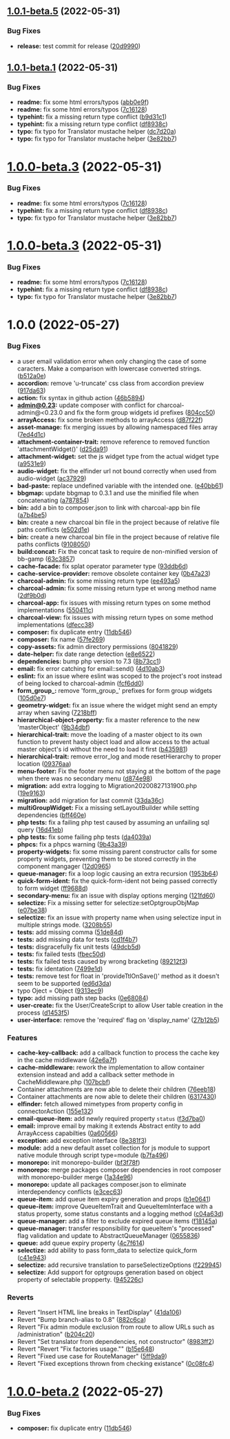 ## [1.0.1-beta.5](https://github.com/locomotive-charcoal/Charcoal/compare/v1.0.1-beta.4...v1.0.1-beta.5) (2022-05-31)


### Bug Fixes

* **release:** test commit for release ([20d9990](https://github.com/locomotive-charcoal/Charcoal/commit/20d9990990835255d69a09be12c91fae24f04e89))

## [1.0.1-beta.1](https://github.com/locomotive-charcoal/Charcoal/compare/v1.0.0...v1.0.1-beta.1) (2022-05-31)


### Bug Fixes

* **readme:** fix some html errors/typos ([abb0e9f](https://github.com/locomotive-charcoal/Charcoal/commit/abb0e9fa4e2b7540d691e953c3125cbc8ea2f0a5))
* **readme:** fix some html errors/typos ([7c16128](https://github.com/locomotive-charcoal/Charcoal/commit/7c1612873e91836126ec23ee8c405b80f14047a6))
* **typehint:** fix a missing return type conflict ([b9d31c1](https://github.com/locomotive-charcoal/Charcoal/commit/b9d31c1f89f59cc122db39490abfdcf6474cce16))
* **typehint:** fix a missing return type conflict ([df8938c](https://github.com/locomotive-charcoal/Charcoal/commit/df8938c740afcbc6b2e3d616ad264d2d6c5153e0))
* **typo:** fix typo for Translator mustache helper ([dc7d20a](https://github.com/locomotive-charcoal/Charcoal/commit/dc7d20af5c23e5d03cf1e952eb67390db0fd6e02))
* **typo:** fix typo for Translator mustache helper ([3e82bb7](https://github.com/locomotive-charcoal/Charcoal/commit/3e82bb77dd9fd8ae492503ff960a3dbc255af85e))

# [1.0.0-beta.3](https://github.com/locomotive-charcoal/Charcoal/compare/v1.0.0-beta.2...v1.0.0-beta.3) (2022-05-31)


### Bug Fixes

* **readme:** fix some html errors/typos ([7c16128](https://github.com/locomotive-charcoal/Charcoal/commit/7c1612873e91836126ec23ee8c405b80f14047a6))
* **typehint:** fix a missing return type conflict ([df8938c](https://github.com/locomotive-charcoal/Charcoal/commit/df8938c740afcbc6b2e3d616ad264d2d6c5153e0))
* **typo:** fix typo for Translator mustache helper ([3e82bb7](https://github.com/locomotive-charcoal/Charcoal/commit/3e82bb77dd9fd8ae492503ff960a3dbc255af85e))

# [1.0.0-beta.3](https://github.com/locomotive-charcoal/Charcoal/compare/v1.0.0-beta.2...v1.0.0-beta.3) (2022-05-31)


### Bug Fixes

* **readme:** fix some html errors/typos ([7c16128](https://github.com/locomotive-charcoal/Charcoal/commit/7c1612873e91836126ec23ee8c405b80f14047a6))
* **typehint:** fix a missing return type conflict ([df8938c](https://github.com/locomotive-charcoal/Charcoal/commit/df8938c740afcbc6b2e3d616ad264d2d6c5153e0))
* **typo:** fix typo for Translator mustache helper ([3e82bb7](https://github.com/locomotive-charcoal/Charcoal/commit/3e82bb77dd9fd8ae492503ff960a3dbc255af85e))

# 1.0.0 (2022-05-27)


### Bug Fixes

* a user email validation error when only changing the case of some caracters. Make a comparison with lowercase converted strings. ([b512a0e](https://github.com/Locomotive-Charcoal/Charcoal/commit/b512a0ed82a5eabd5e537d37a85553e2207653d3))
* **accordion:** remove 'u-truncate' css class from accordion preview ([917da63](https://github.com/Locomotive-Charcoal/Charcoal/commit/917da63e76d77d043d7ebfc60e025ac103692bbb))
* **action:** fix syntax in github action ([46b5894](https://github.com/Locomotive-Charcoal/Charcoal/commit/46b5894d920b380206c0eb9ace71b5e28f39e521))
* **admin@0.23:** update composer with conflict for charcoal-admin@<0.23.0 and fix the form group widgets id prefixes ([804cc50](https://github.com/Locomotive-Charcoal/Charcoal/commit/804cc50d7a23f12edb2c4203259e9af1e9154916))
* **arrayAccess:** fix some broken methods to arrayAccess ([d87f22f](https://github.com/Locomotive-Charcoal/Charcoal/commit/d87f22f056f843f2d6526889e7707ed97ae6e43d))
* **asset-manage:** fix merging issues by allowing namespaced files array ([7ed4d1c](https://github.com/Locomotive-Charcoal/Charcoal/commit/7ed4d1c9ab01e706d52e9e514370248c2e598580))
* **attachment-container-trait:** remove reference to removed function 'attachmentWidget()' ([d25da91](https://github.com/Locomotive-Charcoal/Charcoal/commit/d25da91ad3ef6e192845dedc4ef70e5b72d02b79))
* **attachment-widget:** set the js widget type from the actual widget type ([a9531e9](https://github.com/Locomotive-Charcoal/Charcoal/commit/a9531e9b061503271eb588e914cb0b555fe29d09))
* **audio-widget:** fix the elfinder url not bound correctly when used from audio-widget ([ac37929](https://github.com/Locomotive-Charcoal/Charcoal/commit/ac379291f0cee31e7188b364a13b2d85f4f729cb))
* **bad-paste:** replace undefined variable with the intended one. ([e40bb61](https://github.com/Locomotive-Charcoal/Charcoal/commit/e40bb61b52cd569d9cdeb6e26efe028e458ceb9d))
* **bbgmap:** update bbgmap to 0.3.1 and use the minified file when concatenating ([a787854](https://github.com/Locomotive-Charcoal/Charcoal/commit/a787854694cd7b2cb83b523727f2f461da1301ed))
* **bin:** add a bin to composer.json to link with charcoal-app bin file ([a7b4be5](https://github.com/Locomotive-Charcoal/Charcoal/commit/a7b4be5adb29ef4e18dc4d64d865e6e7e6666353))
* **bin:** create a new charcoal bin file in the project because of relative file paths conflicts ([e502d1e](https://github.com/Locomotive-Charcoal/Charcoal/commit/e502d1e7311465a676b10cb0d296ee2f4b8541cb))
* **bin:** create a new charcoal bin file in the project because of relative file paths conflicts ([9108050](https://github.com/Locomotive-Charcoal/Charcoal/commit/910805099b9686f716484aad1d40dd7d4b3180a9))
* **build:concat:** Fix the concat task to require de non-minified version of bb-gamp ([63c3857](https://github.com/Locomotive-Charcoal/Charcoal/commit/63c3857eff648861e3b33fc38350abccf774a160))
* **cache-facade:** fix splat operator parameter type ([93ddb6d](https://github.com/Locomotive-Charcoal/Charcoal/commit/93ddb6dd91409bc8f075276ec912323ee5fddca7))
* **cache-service-provider:** remove obsolete container key ([0b47a23](https://github.com/Locomotive-Charcoal/Charcoal/commit/0b47a23e4a9a471b5b9e3baa3bad0ae67391456a))
* **charcoal-admin:** fix some missing return type ([ee493a5](https://github.com/Locomotive-Charcoal/Charcoal/commit/ee493a50037b2245260d8d0afa82456ff43ef7fe))
* **charcoal-admin:** fix some missing return type et wrong method name ([2df9b0d](https://github.com/Locomotive-Charcoal/Charcoal/commit/2df9b0da513d3798dccc282092991bb06ff30edf))
* **charcoal-app:** fix issues with missing return types on some method implementations ([550411c](https://github.com/Locomotive-Charcoal/Charcoal/commit/550411cd4497d197f311447c9bb979225fddb4a7))
* **charcoal-view:** fix issues with missing return types on some method implementations ([dfecc38](https://github.com/Locomotive-Charcoal/Charcoal/commit/dfecc381c2e9aa92e70e4a60b4be498620c2bc2c))
* **composer:** fix duplicate entry ([11db546](https://github.com/Locomotive-Charcoal/Charcoal/commit/11db546434290cb92b9d5c3ebefa7ae2e561e0ef))
* **composer:** fix name ([57fe269](https://github.com/Locomotive-Charcoal/Charcoal/commit/57fe2696fac4bbce2fe2529bf56d61ecb7ff5743))
* **copy-assets:** fix admin directory permissions ([8041829](https://github.com/Locomotive-Charcoal/Charcoal/commit/8041829763f973c8660b4c2416ec5e61688fdc9f))
* **date-helper:** fix date range detection ([e8e6522](https://github.com/Locomotive-Charcoal/Charcoal/commit/e8e6522aa54582cb50299b91a445ce868e453e91))
* **dependencies:** bump php version to 7.3 ([8b73cc1](https://github.com/Locomotive-Charcoal/Charcoal/commit/8b73cc1c868b01204247b404abf4d0f30ff964e2))
* **email:** fix error catching for email::send() ([4d10ab3](https://github.com/Locomotive-Charcoal/Charcoal/commit/4d10ab33ba570616ca2aa688f68076e1d14ab2da))
* **eslint:** fix an issue where eslint was scoped to the project's root instead of being locked to charcoal-admin ([fcf6dd0](https://github.com/Locomotive-Charcoal/Charcoal/commit/fcf6dd036d3d4b3fa7e5ed3fe21ae0bb2bac0e96))
* **form_group_:** remove 'form_group_' prefixes for form group widgets ([105d0e7](https://github.com/Locomotive-Charcoal/Charcoal/commit/105d0e73295d1a32807fefcf30ebf88452b324c1))
* **geometry-widget:** fix an issue where the widget might send an empty array when saving ([7218bff](https://github.com/Locomotive-Charcoal/Charcoal/commit/7218bffbe2e5ccb8929452444a0b3a946ca6ac18))
* **hierarchical-object-property:** fix a master reference to the new 'masterObject' ([9b34dbf](https://github.com/Locomotive-Charcoal/Charcoal/commit/9b34dbfd77ac692c72ac4f8c736039a9c16364ce))
* **hierarchical-trait:** move the loading of a master object to its own function to prevent hasty object load and allow access to the actual master object's id without the need to load it first ([b435981](https://github.com/Locomotive-Charcoal/Charcoal/commit/b43598126b5f8765e039d7c40ad022444901b0ed))
* **hierarchical-trait:** remove error_log and mode resetHierarchy to proper location ([09376aa](https://github.com/Locomotive-Charcoal/Charcoal/commit/09376aa1acac607304a3681b4fee872c3430b73b))
* **menu-footer:** Fix the footer menu not staying at the bottom of the page when there was no secondary menu ([d874e98](https://github.com/Locomotive-Charcoal/Charcoal/commit/d874e988bcd7a3f47f039ff9071043830cd2814d))
* **migration:** add extra logging to Migration20200827131900.php ([19e9163](https://github.com/Locomotive-Charcoal/Charcoal/commit/19e9163d9853b548ccc6405ff424bcded4d2626b))
* **migration:** add migration for last commit ([33da36c](https://github.com/Locomotive-Charcoal/Charcoal/commit/33da36ce43fd86dbcf5ef26d2d18c9367af51364))
* **multiGroupWidget:** Fix a missing setLayoutBuilder while setting dependencies ([bff460e](https://github.com/Locomotive-Charcoal/Charcoal/commit/bff460e703ab6f47fc940a3c114811e26f84c041))
* **php tests:** fix a failing php test caused by assuming an unfailing sql query ([16d41eb](https://github.com/Locomotive-Charcoal/Charcoal/commit/16d41eb959ad98d5a4555479d63f166ddf0a3945))
* **php tests:** fix some failing php tests ([da4039a](https://github.com/Locomotive-Charcoal/Charcoal/commit/da4039abb76171db91d3e0e75c5cd628d7765617))
* **phpcs:** fix a phpcs warning ([9b43a39](https://github.com/Locomotive-Charcoal/Charcoal/commit/9b43a39f7e2c2daa4f0f94e9bb0bc63ac8df3ab1))
* **property-widgets:** fix some missing parent constructor calls for some property widgets, preventing them to be stored correctly in the component mangager ([12d0965](https://github.com/Locomotive-Charcoal/Charcoal/commit/12d0965c815f0719c8b560e1027bf554e771143e))
* **queue-manager:** fix a loop logic causing an extra recursion ([1953b64](https://github.com/Locomotive-Charcoal/Charcoal/commit/1953b64eb576e5c55dcf90f73d1f7f4403e19d40))
* **quick-form-ident:** fix the quick-form-ident not being passed correctly to form widget ([ff9688d](https://github.com/Locomotive-Charcoal/Charcoal/commit/ff9688dc2fa6db2fc05baeca2e37568d4a7d21ca))
* **secondary-menu:** fix an issue with display options merging ([121fd60](https://github.com/Locomotive-Charcoal/Charcoal/commit/121fd609b7c36a8c8b5dd270bff7fb377d65b18c))
* **selectize:** Fix a missing setter for selectize:setOptgroupObjMap ([e07be38](https://github.com/Locomotive-Charcoal/Charcoal/commit/e07be38ba62c685f692fcde8af867070e36b3a9d))
* **selectize:** fix an issue with property name when using selectize input in multiple strings mode. ([3208b55](https://github.com/Locomotive-Charcoal/Charcoal/commit/3208b55c2c94c6ca5ec9b4099dee321442c43f35))
* **tests:** add missing comma ([51de84d](https://github.com/Locomotive-Charcoal/Charcoal/commit/51de84d4646afcddcf3d46243923faac98bf700d))
* **tests:** add missing data for tests ([cd1f4b7](https://github.com/Locomotive-Charcoal/Charcoal/commit/cd1f4b78a7c67bd5bd1f4cbdfff0ccfdd299ba80))
* **tests:** disgracefully fix unit tests ([49dcb5d](https://github.com/Locomotive-Charcoal/Charcoal/commit/49dcb5d336f25f337f3887c2a40683aaaf1d46aa))
* **tests:** fix failed tests ([fbec50d](https://github.com/Locomotive-Charcoal/Charcoal/commit/fbec50d3f66b636219bc145dcea3d33d63e4bd26))
* **tests:** fix failed tests caused by wrong bracketing ([89212f3](https://github.com/Locomotive-Charcoal/Charcoal/commit/89212f3ce71a64da22cce05efd0b34f9c6c36ac1))
* **tests:** fix identation ([7499e1d](https://github.com/Locomotive-Charcoal/Charcoal/commit/7499e1d47dbfbfc7001da3453754fd3728c4415b))
* **tests:** remove test for float in 'provideTtlOnSave()' method as it doesn't seem to be supported ([ed6d3da](https://github.com/Locomotive-Charcoal/Charcoal/commit/ed6d3da451aac71ae0d3375fc14694edb3c60b1e))
* typo Oject = Object ([9313ec9](https://github.com/Locomotive-Charcoal/Charcoal/commit/9313ec9e39ac775be81d410421dc7c7163e8e39f))
* **typo:** add missing path step backs ([0e68084](https://github.com/Locomotive-Charcoal/Charcoal/commit/0e6808490f143b696fa6d658661cd2518b096f49))
* **user-create:** fix the User/CreateScript to allow User table creation in the process ([d1453f5](https://github.com/Locomotive-Charcoal/Charcoal/commit/d1453f5f32ece575f033e433dad29432bc03596c))
* **user-interface:** remove the 'required' flag on 'display_name' ([27b12b5](https://github.com/Locomotive-Charcoal/Charcoal/commit/27b12b5345dcb43836a486b427e7e37bcf8373be))


### Features

* **cache-key-callback:** add a callback function to process the cache key in the cache middleware ([42e6a7f](https://github.com/Locomotive-Charcoal/Charcoal/commit/42e6a7f2a57303b5c2346e7966c35f8412df3964))
* **cache-middleware:** rework the implementation to allow container extension instead and add a callback setter methode in CacheMiddleware.php ([107bcbf](https://github.com/Locomotive-Charcoal/Charcoal/commit/107bcbf849957f8f8daa4541193f81f03781d888))
* Container attachments are now able to delete their children ([76eeb18](https://github.com/Locomotive-Charcoal/Charcoal/commit/76eeb18d9293e868618701b53c3a5894a86e0e73))
* Container attachments are now able to delete their children ([6317430](https://github.com/Locomotive-Charcoal/Charcoal/commit/6317430b31567c0247674db863e4351dd5f150cb))
* **elfinder:** fetch allowed mimetypes from property config in connectorAction ([155e132](https://github.com/Locomotive-Charcoal/Charcoal/commit/155e1321dcfef23788dd0ae46ea581806053c11a))
* **email-queue-item:** add newly required property `status` ([f3d7ba0](https://github.com/Locomotive-Charcoal/Charcoal/commit/f3d7ba04c8d7cbba557e0df309d3718ba24b715c))
* **email:** improve email by making it extends Abstract entity to add ArrayAccess capabilties ([0a60566](https://github.com/Locomotive-Charcoal/Charcoal/commit/0a60566df66b5dc60127dfadf63e140b8b782fb1))
* **exception:** add exception interface ([8e381f3](https://github.com/Locomotive-Charcoal/Charcoal/commit/8e381f3d921d944094fdd26db51804d9dec353c2))
* **module:** add a new default asset collection for js module to support native module through script type=module ([b7fa496](https://github.com/Locomotive-Charcoal/Charcoal/commit/b7fa496d570f033e550f0112aa451c94cb617c8c))
* **monorepo:** init monorepo-builder ([bf3f78f](https://github.com/Locomotive-Charcoal/Charcoal/commit/bf3f78fdc4fab65c7631bcc6f8f28c469114da04))
* **monorepo:** merge packages composer dependencies in root composer with monorepo-builder merge ([1a34e96](https://github.com/Locomotive-Charcoal/Charcoal/commit/1a34e96ec239d1725d8e6ca67dac17f638405e69))
* **monorepo:** update all packages composer.json to eliminate interdependency conflicts ([e3cec63](https://github.com/Locomotive-Charcoal/Charcoal/commit/e3cec63f79705b941a50b0b236341037ae0384f9))
* **queue-item:** add queue item expiry generation and props ([b1e0641](https://github.com/Locomotive-Charcoal/Charcoal/commit/b1e0641da00246297f049aca24a0e894a12558f6))
* **queue-item:** improve QueueItemTrait and QueueItemInterface with a status property, some status constants and a logging method ([c04a63d](https://github.com/Locomotive-Charcoal/Charcoal/commit/c04a63d62213d58c0147aa4d5b524ee6a33f167f))
* **queue-manager:** add a filter to exclude expired queue items ([f18145a](https://github.com/Locomotive-Charcoal/Charcoal/commit/f18145ac9c478645610bbda76e5dd25c765cc5d7))
* **queue-manager:** transfer responsibility for queueItem's "processed" flag validation and update to AbstractQueueManager ([0655836](https://github.com/Locomotive-Charcoal/Charcoal/commit/0655836a6e0fc83c8885785a8768373c908e6b53))
* **queue:** add queue expiry property ([4c7f614](https://github.com/Locomotive-Charcoal/Charcoal/commit/4c7f614b9adb1bfc776ab73a8484b68c64e5af23))
* **selectize:** add ability to pass form_data to selectize quick_form ([c41e943](https://github.com/Locomotive-Charcoal/Charcoal/commit/c41e9432f0cfb02674b86e066d86135042b72987))
* **selectize:** add recursive translation to parseSelectizeOptions ([f229945](https://github.com/Locomotive-Charcoal/Charcoal/commit/f2299455716195844d28f801377e5e018c28e971))
* **selectize:** Add support for optgroups generation based on object property of selectable propperty. ([945226c](https://github.com/Locomotive-Charcoal/Charcoal/commit/945226cdb3c40c0a604d25a21782ae5910430c86))


### Reverts

* Revert "Insert HTML line breaks in TextDisplay" ([41da106](https://github.com/Locomotive-Charcoal/Charcoal/commit/41da106e1e42cb05d877c5b2c82f875ec783aafd))
* Revert "Bump branch-alias to 0.8" ([882c6ca](https://github.com/Locomotive-Charcoal/Charcoal/commit/882c6ca2cc505ce5b754b1477c2d831c0ea7ad68))
* Revert "Fix admin module exclusion from route to allow URLs such as /administration" ([b204c20](https://github.com/Locomotive-Charcoal/Charcoal/commit/b204c20b6366a948dd430bdecebcbd67988bae86))
* Revert "Set translator from dependencies, not constructor" ([8983ff2](https://github.com/Locomotive-Charcoal/Charcoal/commit/8983ff298bf1f32c421c0dbc703216043862f7f2))
* Revert "Revert "Fix factories usage."" ([b15e648](https://github.com/Locomotive-Charcoal/Charcoal/commit/b15e6483eca02d17f552c579723e5a19b5a4ba83))
* Revert "Fixed use case for RouteManager" ([5ff9da9](https://github.com/Locomotive-Charcoal/Charcoal/commit/5ff9da98afa730ac5246de4e1f197d131e6aeb8f))
* Revert "Fixed exceptions thrown from checking existance" ([0c08fc4](https://github.com/Locomotive-Charcoal/Charcoal/commit/0c08fc476a2c5fc5fb12119fc5f4d55d060307f7))

# [1.0.0-beta.2](https://github.com/Locomotive-Charcoal/Charcoal/compare/v1.0.0-beta.1...v1.0.0-beta.2) (2022-05-27)


### Bug Fixes

* **composer:** fix duplicate entry ([11db546](https://github.com/Locomotive-Charcoal/Charcoal/commit/11db546434290cb92b9d5c3ebefa7ae2e561e0ef))
